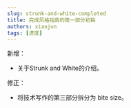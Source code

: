 ```yaml
---
slug: strunk-and-white-completed
title: 完成风格指南的第一部分初稿
authors: xiaojun
tags: [进度]
---
```


新增：

- 关于Strunk and White的介绍。

修正：

- 将技术写作的第三部分拆分为 bite size。
